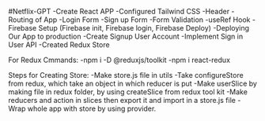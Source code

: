 #Netflix-GPT
-Create React APP
-Configured Tailwind CSS
-Header
-Routing of App
-Login Form
-Sign up Form
-Form Validation
-useRef Hook
-Firebase Setup (Firebase init, Firebase login, Firebase Deploy)
-Deploying Our App to production
-Create Signup User Account
-Implement Sign in User API
-Created Redux Store

For Redux Cmmands:
-npm i -D @reduxjs/toolkit
-npm i react-redux

Steps for Creating Store:
-Make store.js file in utils
-Take configureStore from redux, which take an object in which reducer is put
-Make userSlice by making file in redux folder, by using createSlice from redux tool kit
-Make reducers and action in slices then export it and import in a store.js file
-Wrap whole app with store by using provider.
